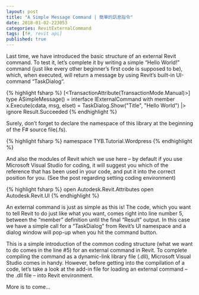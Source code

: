 ```yaml
---
layout: post
title: "A Simple Message Command | 簡單的訊息指令"
date: 2018-01-02-223053 
categories: RevitExternalCommand
tags: [f#, revit api]
published: true
---
```


Last time, we have introduced the basic structure of an external Revit command. To test it, let’s complete it by writing a simple “Hello World!” command (just like every other beginner’s first code is supposed to be), which, when executed, will return a message by using Revit’s built-in UI-command “TaskDialog“. 

{% highlight fsharp %}
[<TransactionAttribute(TransactionMode.Manual)>]
type ASimpleMessage() =
  interface IExternalCommand with
    member x.Execute(cdata, msg, elset) =
      TaskDialog.Show("Title", "Hello World") |> ignore
      Result.Succeeded
{% endhighlight %}

Surely, don’t forget to declare the namespace of this library at the beginning of the F# source file(.fs). 

{% highlight fsharp %}
namespace TYB.Tutorial.Wordpress
{% endhighlight %}

And also the modules of Revit which we use here – by default if you use Microsoft Visual Studio for coding, it will suggest you which of the reference that has been used in your code, and put it into the correct position for you. (See the post regarding setting coding environment) 

{% highlight fsharp %}
open Autodesk.Revit.Attributes
open Autodesk.Revit.UI
{% endhighlight %}

An external command is just as simple as this is! The code, which you want to tell Revit to do just like what you want, comes right into line number 5, between the “member” definition until the final “Result” output. In this case we have a simple call for a “TaskDialog” from Revit’s UI namespace and a dialog window will pop-up when you hit the command button.

This is a simple introduction of the common coding structure (what we want to do comes in the line #5) for an external command in Revit. To complete compiling the command as a dynamic-link library file (.dll), Microsoft Visual Studio comes in handy. However, before getting into the compilation of a code, let’s take a look at the add-in file for loading an external command – the .dll file – into Revit environment.

More is to come…